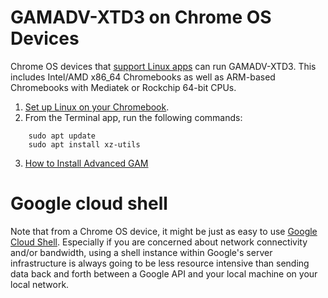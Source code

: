 # GAMADV-XTD3 on Chrome OS Devices
Chrome OS devices that [support Linux apps](https://support.google.com/chromebook/answer/9145439?hl=en) can run GAMADV-XTD3. This includes Intel/AMD x86_64 Chromebooks as well as ARM-based Chromebooks with Mediatek or Rockchip 64-bit CPUs.

1. [Set up Linux on your Chromebook](https://support.google.com/chromebook/answer/9145439?hl=en).
1. From the Terminal app, run the following commands:
```
    sudo apt update
    sudo apt install xz-utils
```
3. [How to Install Advanced GAM](How-to-Install-Advanced-GAM)

# Google cloud shell

Note that from a Chrome OS device, it might be just as easy to use [Google Cloud Shell](https://cloud.google.com/shell). Especially if you are concerned about network connectivity and/or bandwidth, using a shell instance within Google's server infrastructure is always going to be less resource intensive than sending data back and forth between a Google API and your local machine on your local network.
